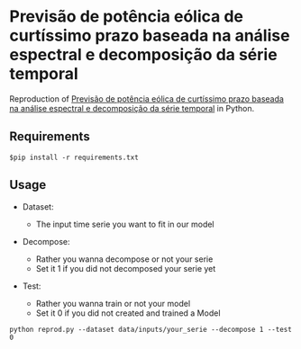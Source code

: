 # Previsão de potência eólica de curtíssimo prazo baseada na análise espectral e decomposição da série temporal
Reproduction of [Previsão de potência eólica de curtíssimo prazo baseada na análise espectral e decomposição da série temporal](https://repositorio.ufpe.br/bitstream/123456789/32495/1/DISSERTA%c3%87%c3%83O%20Lucas%20Cabral%20Fernandes.pdf) in Python.


## Requirements
```shell
$pip install -r requirements.txt 
```

## Usage

- Dataset: 
    
    - The input time serie you want to fit in our model

- Decompose:

    - Rather you wanna decompose or not your serie
    - Set it 1 if you did not decomposed your serie yet

- Test:

    - Rather you wanna train or not your model
    - Set it 0 if you did not created and trained a Model

```shell
python reprod.py --dataset data/inputs/your_serie --decompose 1 --test 0
```
